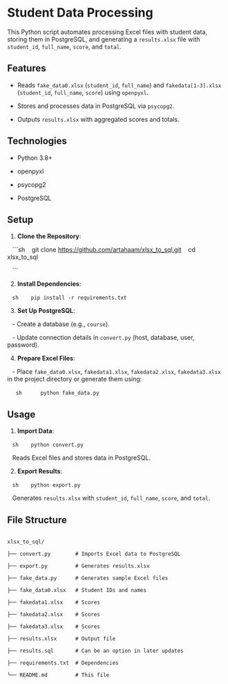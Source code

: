 ﻿# Student Data Processing

  

This Python script automates processing Excel files with student data, storing them in PostgreSQL, and generating a `results.xlsx` file with `student_id`, `full_name`, `score`, and `total`.

  

## Features

- Reads `fake_data0.xlsx` (`student_id`, `full_name`) and `fakedata[1-3].xlsx` (`student_id`, `full_name`, `score`) using `openpyxl`.

- Stores and processes data in PostgreSQL via `psycopg2`.

- Outputs `results.xlsx` with aggregated scores and totals.

  

## Technologies

- Python 3.8+

- openpyxl

- psycopg2

- PostgreSQL

  

## Setup

1. **Clone the Repository**:

   ```sh
   git clone https://github.com/artahaam/xlsx_to_sql.git
   cd xlsx_to_sql

   ```

  

2. **Install Dependencies**:

   ```sh
   pip install -r requirements.txt
   ```

  

3. **Set Up PostgreSQL**:

   - Create a database (e.g., `course`).

   - Update connection details in `convert.py` (host, database, user, password).

  

4. **Prepare Excel Files**:

   - Place `fake_data0.xlsx`, `fakedata1.xlsx`, `fakedata2.xlsx`, `fakedata3.xlsx` in the project directory or generate them using:

     ```sh
     python fake_data.py
     ```

  

## Usage

1. **Import Data**:

   ```sh
   python convert.py
   ```

   Reads Excel files and stores data in PostgreSQL.

  

2. **Export Results**:

   ```sh
   python export.py
   ```

   Generates `results.xlsx` with `student_id`, `full_name`, `score`, and `total`.

  

## File Structure

```

xlsx_to_sql/

├── convert.py        # Imports Excel data to PostgreSQL

├── export.py         # Generates results.xlsx

├── fake_data.py      # Generates sample Excel files

├── fake_data0.xlsx   # Student IDs and names

├── fakedata1.xlsx    # Scores

├── fakedata2.xlsx    # Scores

├── fakedata3.xlsx    # Scores

├── results.xlsx      # Output file

├── results.sql       # Can be an option in later updates

├── requirements.txt  # Dependencies

└── README.md         # This file

```

  
